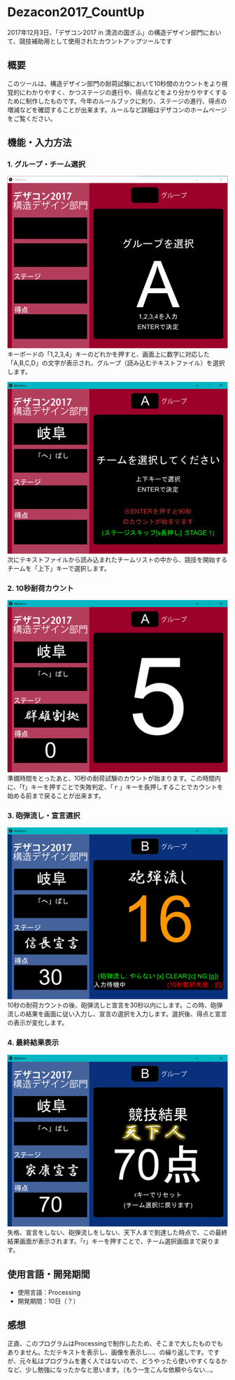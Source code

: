 # Dezacon2017_CountUp
2017年12月3日、「デザコン2017 in 清流の国ぎふ」の構造デザイン部門において、競技補助用として使用されたカウントアップツールです  

## 概要
このツールは、構造デザイン部門の耐荷試験において10秒間のカウントをより視覚的にわかりやすく、かつステージの進行や、得点などをより分かりやすくするために制作したものです。今年のルールブックに則り、ステージの進行、得点の増減などを確認することが出来ます。ルールなど詳細はデザコンのホームページをご覧ください。 
  
## 機能・入力方法
### 1. グループ・チーム選択
![Screenshot_1](./screenshot/1.PNG)  
キーボードの「1,2,3,4」キーのどれかを押すと、画面上に数字に対応した「A,B,C,D」の文字が表示され、グループ（読み込むテキストファイル）を選択します。    
  
![Screenshot_2](./screenshot/2.PNG)  
次にテキストファイルから読み込まれたチームリストの中から、競技を開始するチームを「上下」キーで選択します。  
  
### 2. 10秒耐荷カウント
![Screenshot_3](./screenshot/3.PNG)  
準備時間をとったあと、10秒の耐荷試験のカウントが始まります。この時間内に、「f」キーを押すことで失敗判定、「ｒ」キーを長押しすることでカウントを始める前まで戻ることが出来ます。  

### 3. 砲弾流し・宣言選択
![Screenshot_4](./screenshot/4.PNG)  
10秒の耐荷カウントの後、砲弾流しと宣言を30秒以内にします。この時、砲弾流しの結果を画面に従い入力し、宣言の選択を入力します。選択後、得点と宣言の表示が変化します。  

### 4. 最終結果表示
![Screenshot_5](./screenshot/5.PNG)  
失格、宣言をしない、砲弾流しをしない、天下人まで到達した時点で、この最終結果画面が表示されます。「r」キーを押すことで、チーム選択画面まで戻ります。  

## 使用言語・開発期間
- 使用言語：Processing  
- 開発期間：10日（？）

## 感想
正直、このプログラムはProcessingで制作したため、そこまで大したものでもありません。ただテキストを表示し、画像を表示し...、の繰り返しです。ですが、元々私はプログラムを書く人ではないので、どうやったら使いやすくなるかなど、少し勉強になったかなと思います。（もう一生こんな依頼やらない...。

